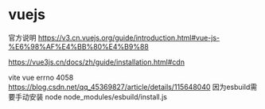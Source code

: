 # vuejs

官方说明
https://v3.cn.vuejs.org/guide/introduction.html#vue-js-%E6%98%AF%E4%BB%80%E4%B9%88

https://vue3js.cn/docs/zh/guide/installation.html#cdn
<script src="https://unpkg.com/vue@next"></script>

vite vue errno 4058
https://blog.csdn.net/qq_45369827/article/details/115648040
因为esbuild需要手动安装
node node_modules/esbuild/install.js